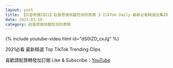 ```yaml
---
layout: post
title: 【抖音熱搜2021】赵露思做核酸检测的表情 3 TikTok Daily 最新必看精選合集2021 01 10
date: 2021-01-10
category: 赵露思做核酸检测的表情
---
```


{% include youtube-video.html id="dS0iZD_cxJg" %}

2021必看 最新精選 Top TikTok Trending Clips

喜歡請點贊轉發加訂閱 Like & Subscribe：[YouTube](https://www.youtube.com/channel/UCAoR7VcanIPd04uEq_GIylA/videos)


